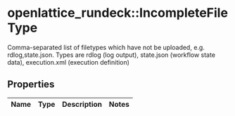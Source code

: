 # openlattice_rundeck::IncompleteFileType

Comma-separated list of filetypes which have not be uploaded, e.g. rdlog,state.json. Types are rdlog (log output), state.json (workflow state data), execution.xml (execution definition)
## Properties
Name | Type | Description | Notes
------------ | ------------- | ------------- | -------------


